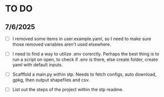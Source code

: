 # TO DO 
## 7/6/2025
- [ ] I removed some items in user.example.yaml, so I need to make sure those removed variables aren't used elsewhere. 
- [ ] I need to find a way to utilize .env corerctly. Perhaps the best thing is to run a script on open, to check if .env is there, else create folder, create yaml with default inputs. 
- [ ] Scafffold a main.py within stp. Needs to fetch configs, auto download, gpkg, then output shapefiles and csv. 
- [ ] List out the steps of the project within the stp readme. 


